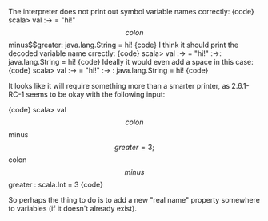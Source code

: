 The interpreter does not print out symbol variable names correctly:
{code}
scala> val :-> = "hi!"
$$colon$$minus$$greater: java.lang.String = hi!
{code}
I think it should print the decoded variable name crrectly:
{code}
scala> val :-> = "hi!"
:->: java.lang.String = hi!
{code}
Ideally it would even add a space in this case:
{code}
scala> val :-> = "hi!"
:-> : java.lang.String = hi!
{code}

It looks like it will require something more than a smarter printer, as 2.6.1-RC-1 seems to be okay with the following input:

  {code}
scala> val $$colon$$minus$$greater = 3;
$$colon$$minus$$greater : scala.Int = 3
{code}

So perhaps the thing to do is to add a new "real name" property somewhere to variables (if it doesn't already exist).

